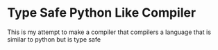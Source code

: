 # Type Safe Python Like Compiler

This is my attempt to make a compiler that compilers a language that is similar to python but is type safe
